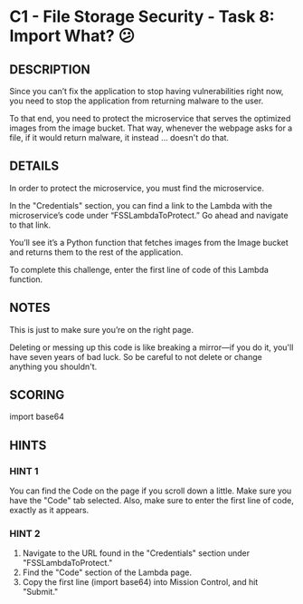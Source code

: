 # C1 - File Storage Security - Task 8: Import What? 😕

## DESCRIPTION

Since you can’t fix the application to stop having vulnerabilities right now, you need to stop the application from returning malware to the user.

To that end, you need to protect the microservice that serves the optimized images from the image bucket. That way, whenever the webpage asks for a file, if it would return malware, it instead … doesn't do that.

## DETAILS

In order to protect the microservice, you must find the microservice.

In the "Credentials" section, you can find a link to the Lambda with the microservice’s code under “FSSLambdaToProtect.” Go ahead and navigate to that link.

You’ll see it’s a Python function that fetches images from the Image bucket and returns them to the rest of the application.

To complete this challenge, enter the first line of code of this Lambda function.

## NOTES

This is just to make sure you’re on the right page.

Deleting or messing up this code is like breaking a mirror—if you do it, you'll have seven years of bad luck. So be careful to not delete or change anything you shouldn't.

## SCORING

import base64

## HINTS

### HINT 1
You can find the Code on the page if you scroll down a little. Make sure you have the "Code" tab selected. Also, make sure to enter the first line of code, exactly as it appears.

### HINT 2
1. Navigate to the URL found in the "Credentials" section under "FSSLambdaToProtect."
2. Find the "Code" section of the Lambda page.
3. Copy the first line (import base64) into Mission Control, and hit "Submit."